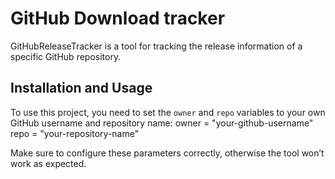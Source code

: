 
# GitHub Download tracker


GitHubReleaseTracker is a tool for tracking the release information of a specific GitHub repository.

## Installation and Usage

To use this project, you need to set the `owner` and `repo` variables to your own GitHub username and repository name:
owner = "your-github-username"
repo = "your-repository-name"

Make sure to configure these parameters correctly, otherwise the tool won’t work as expected.


